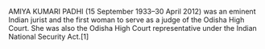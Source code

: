 AMIYA KUMARI PADHI (15 September 1933–30 April 2012) was an eminent Indian jurist and the first woman to serve as a judge of the Odisha High Court. She was also the Odisha High Court representative under the Indian National Security Act.[1]
